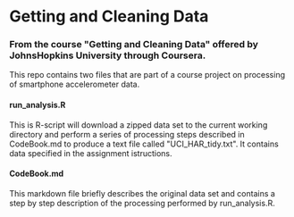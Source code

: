 # Getting and Cleaning Data

### From the course "Getting and Cleaning Data" offered by JohnsHopkins University through Coursera.

This repo contains two files that are part of a course project on processing of smartphone accelerometer data.

#### run_analysis.R
This is R-script will download a zipped data set to the current working directory and perform a series of processing steps described in CodeBook.md to produce a text file called "UCI_HAR_tidy.txt". It contains data specified in the assignment istructions. 

#### CodeBook.md
This markdown file briefly describes the original data set and contains a step by step description of the processing performed by run_analysis.R. 
